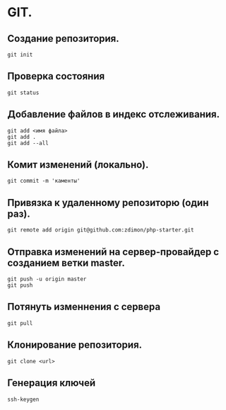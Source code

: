 # GIT.
        
## Создание репозитория.

    git init

## Проверка состояния

    git status

## Добавление файлов в индекс отслеживания.

    git add <имя файла>
    git add .
    git add --all

## Комит изменений (локально).

    git commit -m 'каменты'

## Привязка к удаленному репозиторю (один раз).


    git remote add origin git@github.com:zdimon/php-starter.git

## Отправка изменений на сервер-провайдер с созданием ветки master.

    git push -u origin master
    git push

## Потянуть изменнения с сервера

    git pull

## Клонирование репозитория.

    git clone <url>

## Генерация ключей

    ssh-keygen







